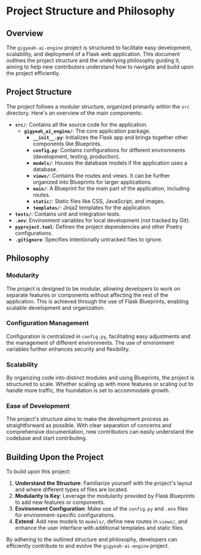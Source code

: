 # Project Structure and Philosophy

## Overview

The `gigyeah-ai-engine` project is structured to facilitate easy development, scalability, and deployment of a Flask web application. This document outlines the project structure and the underlying philosophy guiding it, aiming to help new contributors understand how to navigate and build upon the project efficiently.

## Project Structure

The project follows a modular structure, organized primarily within the `src` directory. Here's an overview of the main components:

- **`src/`**: Contains all the source code for the application.
  - **`gigyeah_ai_engine/`**: The core application package.
    - **`__init__.py`**: Initializes the Flask app and brings together other components like Blueprints.
    - **`config.py`**: Contains configurations for different environments (development, testing, production).
    - **`models/`**: Houses the database models if the application uses a database.
    - **`views/`**: Contains the routes and views. It can be further organized into Blueprints for larger applications.
    - **`main/`**: A Blueprint for the main part of the application, including routes.
    - **`static/`**: Static files like CSS, JavaScript, and images.
    - **`templates/`**: Jinja2 templates for the application.
- **`tests/`**: Contains unit and integration tests.
- **`.env`**: Environment variables for local development (not tracked by Git).
- **`pyproject.toml`**: Defines the project dependencies and other Poetry configurations.
- **`.gitignore`**: Specifies intentionally untracked files to ignore.

## Philosophy

### Modularity

The project is designed to be modular, allowing developers to work on separate features or components without affecting the rest of the application. This is achieved through the use of Flask Blueprints, enabling scalable development and organization.

### Configuration Management

Configuration is centralized in `config.py`, facilitating easy adjustments and the management of different environments. The use of environment variables further enhances security and flexibility.

### Scalability

By organizing code into distinct modules and using Blueprints, the project is structured to scale. Whether scaling up with more features or scaling out to handle more traffic, the foundation is set to accommodate growth.

### Ease of Development

The project's structure aims to make the development process as straightforward as possible. With clear separation of concerns and comprehensive documentation, new contributors can easily understand the codebase and start contributing.

## Building Upon the Project

To build upon this project:

1. **Understand the Structure**: Familiarize yourself with the project's layout and where different types of files are located.
2. **Modularity is Key**: Leverage the modularity provided by Flask Blueprints to add new features or components.
3. **Environment Configuration**: Make use of the `config.py` and `.env` files for environment-specific configurations.
4. **Extend**: Add new models to `models/`, define new routes in `views/`, and enhance the user interface with additional templates and static files.

By adhering to the outlined structure and philosophy, developers can efficiently contribute to and evolve the `gigyeah-ai-engine` project.
